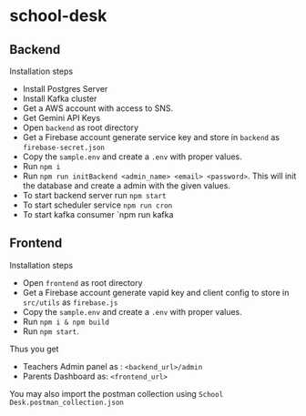 # school-desk

## Backend

Installation steps

- Install Postgres Server
- Install Kafka cluster
- Get a AWS account with access to SNS.
- Get Gemini API Keys
- Open `backend` as root directory
- Get a Firebase account generate service key and store in `backend` as `firebase-secret.json`
- Copy the `sample.env` and create a `.env` with proper values.
- Run `npm i`
- Run `npm run initBackend <admin_name> <email> <password>`. This will init the database and create a admin with the given values.
- To start backend server run `npm start`
- To start scheduler service `npm run cron`
- To start kafka consumer `npm run kafka


## Frontend

Installation steps

- Open `frontend` as root directory
- Get a Firebase account generate vapid key and client config to store in `src/utils` as `firebase.js`
- Copy the `sample.env` and create a `.env` with proper values.
- Run `npm i & npm build`
- Run `npm start`. 


Thus you get

- Teachers Admin panel as : `<backend_url>/admin`
- Parents Dashboard as: `<frontend_url>`

You may also import the postman collection using `School Desk.postman_collection.json`

